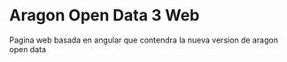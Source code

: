 # Aragon Open Data 3 Web

Pagina web basada en angular que contendra la nueva version de aragon open data

